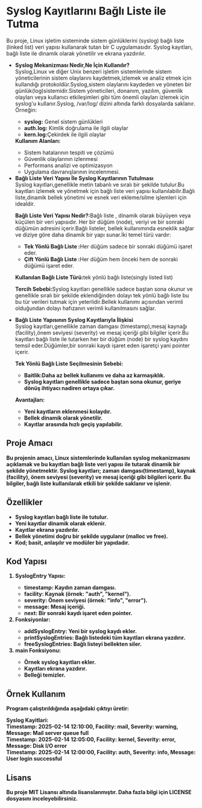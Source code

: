 <h1>Syslog Kayıtlarını Bağlı Liste ile Tutma</h1>
<p>Bu proje, Linux işletim sisteminde sistem günlüklerini (syslog) bağlı liste (linked list) veri yapısı kullanarak tutan bir C uygulamasıdır. Syslog kayıtları, bağlı liste ile dinamik olarak yönetilir ve ekrana yazdırılır.</p>
<ul>
  <li> <b>Syslog Mekanizması Nedir,Ne İçin Kullanılır? </b></li>
  Syslog,Linux ve diğer Unix benzeri işletim sistemlerinde sistem yöneticilerinin sistem olaylarını kaydetmek,izlemek ve analiz etmek için kullandığı protokoldür.Syslog,sistem olaylarını kaydeden ve yöneten bir günlük(log)sistemidir.Sistem yöneticileri, donanım, yazılım, güvenlik olayları veya kullanıcı etkileşimleri gibi tüm önemli olayları izlemek için syslog'u kullanır.Syslog, /var/log/ dizini altında farklı dosyalarda saklanır. Örneğin:<br>
  <ul>
    <li><b>syslog:</b> Genel sistem günlükleri</li>
    <li><b>auth.log:</b> Kimlik doğrulama ile ilgili olaylar</li>
    <li><b>kern.log:</b>Çekirdek ile ilgili olaylar</li>
  </ul>
  <b>Kullanım Alanları:</b>
  <ul>
    <li>Sistem hatalarının tespiti ve çözümü</li>
    <li>Güvenlik olaylarının izlenmesi</li>
    <li>Performans analizi ve optimizasyon</li>
    <li>Uygulama davranışlarının incelenmesi.</li>
  </ul>

  <li> <b>Bağlı Liste Veri Yapısı İle Syslog Kayıtlarının Tutulması </b></li>
  Syslog kayıtları,genellikle metin tabanlı ve sıralı bir şekilde tutulur.Bu kayıtları izlemek ve yönetmek için bağlı liste veri yapısı kullanılabilir.Bağlı liste,dinamik bellek yönetimi ve esnek veri ekleme/silme işlemleri için idealdir. <br>
  <p> <b>Bağlı Liste Veri Yapısı Nedir?:</b>Bağlı liste , dinamik olarak büyüyen veya küçülen bir veri yapısıdır.
Her bir düğüm (node), veriyi ve bir sonraki düğümün adresini içerir.Bağlı listeler, bellek kullanımında esneklik sağlar ve diziye göre daha dinamik bir yapı sunar.İki temel türü vardır:
    <ul>
      <li><b>Tek Yönlü Bağlı Liste :</b>Her düğüm sadece bir sonraki düğümü işaret eder.</li>
      <li><b>Çift Yönlü Bağlı Liste :</b>Her düğüm hem önceki hem de sonraki düğümü işaret eder.</li>
    </ul>
  <p><b>Kullanılan Bağlı Liste Türü:</b>tek yönlü bağlı liste(singly listed list) <br></p>
  <p><b>Tercih Sebebi:</b>Syslog kayıtları genellikle sadece baştan sona okunur ve genellikle sıralı bir şekilde eklendiğinden dolayı tek yönlü bağlı liste bu bu tür verileri tutmak için yeterlidir.Bellek kullanımı açısından verimli olduğundan dolayı hafızanın verimli kullanılmasını sağlar.</p>

  <li> <b>Bağlı Liste Yapısının Syslog Kayıtlarıyla İlişkisi </b></li>
  Syslog kayıtları,genellikle zaman damgası (timestamp),mesaj kaynağı (facility),önem seviyesi (severity) ve mesaj içeriği gibi bilgiler içerir.Bu kayıtları bağlı liste ile tutarken her bir düğüm (node) bir syslog kaydını temsil eder.Düğümler,bir sonraki kaydı işaret eden işaretçi yani pointer içerir. <br>
  <p><b>Tek Yönlü Bağlı Liste Seçilmesinin Sebebi:</p>
    <ul>
      <li><b>Baitlik:</b>Daha az bellek kullanımı ve daha az karmaşıklık.</li>
      <li>Syslog kayıtları genellikle sadece baştan sona okunur, geriye dönüş ihtiyacı nadiren ortaya çıkar.</li>
    </ul>
  <p> <b>Avantajları:</b>
    <ul>
      <li>Yeni kayıtların eklenmesi kolaydır.</li>
      <li>Bellek dinamik olarak yönetilir.</li>
      <li>Kayıtlar arasında hızlı geçiş yapılabilir.</li>
    </ul>
  </p>
    
</ul>

<h2>Proje Amacı</h2>
<p>Bu projenin amacı, Linux sistemlerinde kullanılan syslog mekanizmasını açıklamak ve bu kayıtları bağlı liste veri yapısı ile tutarak dinamik bir şekilde yönetmektir. Syslog kayıtları; zaman damgası(timestamp), kaynak (facility), önem seviyesi (severity) ve mesaj içeriği gibi bilgileri içerir. Bu bilgiler, bağlı liste kullanılarak etkili bir şekilde saklanır ve işlenir.</p>

<h2>Özellikler</h2>
<ul>
  <li>Syslog kayıtları bağlı liste ile tutulur.</li>
  <li>Yeni kayıtlar dinamik olarak eklenir.</li>
  <li>Kayıtlar ekrana yazdırılır.</li>
  <li>Bellek yönetimi doğru bir şekilde uygulanır (malloc ve free).</li>
  <li>Kod; basit, anlaşılır ve modüler bir yapıdadır.</li>
</ul>

<h2>Kod Yapısı</h2>
<ol>
  <li> <b>SyslogEntry Yapısı:</b> </li>
  <ul>
    <li>timestamp: Kaydın zaman damgası.</li>
    <li>facility: Kaynak (örnek: "auth", "kernel").</li>
    <li>severity: Önem seviyesi (örnek: "info", "error").</li>
    <li>message: Mesaj içeriği.</li>
    <li>next: Bir sonraki kaydı işaret eden pointer.</li>
  </ul>

  <li> <b>Fonksiyonlar:</b></li>
  <ul>
  <li>addSyslogEntry: Yeni bir syslog kaydı ekler.</li>
  <li>printSyslogEntries: Bağlı listedeki tüm kayıtları ekrana yazdırır.</li>
  <li>freeSyslogEntries: Bağlı listeyi bellekten siler.</li>
 </ul>

 <li> <b>main Fonksiyonu:</b></li>
 <ul>
 <li>Örnek syslog kayıtları ekler.</li>
 <li>Kayıtları ekrana yazdırır.</li>
 <li>Belleği temizler.</li>
 </ul>
    
</li>
</ol>


<h2>Örnek Kullanım</h2>
<p>Program çalıştırıldığında aşağıdaki çıktıyı üretir:</p>
<p><b>Syslog Kayitlari: <br>
Timestamp: 2025-02-14 12:10:00, Facility: mail, Severity: warning, Message: Mail server queue full <br>
Timestamp: 2025-02-14 12:05:00, Facility: kernel, Severity: error, Message: Disk I/O error <br>
Timestamp: 2025-02-14 12:00:00, Facility: auth, Severity: info, Message: User login successful</b></p>


<h2>Lisans</h2>
<p>Bu proje MIT Lisansı altında lisanslanmıştır. Daha fazla bilgi için <b>LICENSE</b> dosyasını inceleyebilirsiniz.</p>
